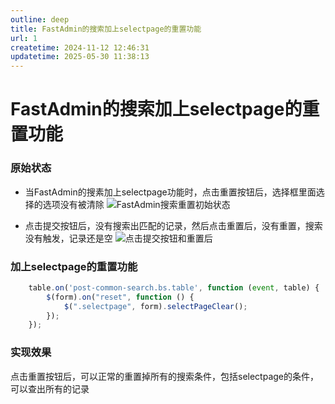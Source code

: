 ```yaml
---
outline: deep
title: FastAdmin的搜索加上selectpage的重置功能
url: 1
createtime: 2024-11-12 12:46:31
updatetime: 2025-05-30 11:38:13
---
```


# FastAdmin的搜索加上selectpage的重置功能

### 原始状态
- 当FastAdmin的搜素加上selectpage功能时，点击重置按钮后，选择框里面选择的选项没有被清除
![FastAdmin搜索重置初始状态](/uploads/2024/03/10/bdee50ebb11464ffd6f8e0cf80ff61a3.png)

- 点击提交按钮后，没有搜索出匹配的记录，然后点击重置后，没有重置，搜索没有触发，记录还是空
![点击提交按钮和重置后](/uploads/2024/03/10/4845e35bdfd265b5d6d859bdb7318849.png)

### 加上selectpage的重置功能
```js
    table.on('post-common-search.bs.table', function (event, table) {
        $(form).on("reset", function () {
            $(".selectpage", form).selectPageClear();
        });
    });
```

### 实现效果
点击重置按钮后，可以正常的重置掉所有的搜索条件，包括selectpage的条件，可以查出所有的记录